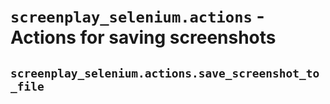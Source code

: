 # ```screenplay_selenium.actions``` - Actions for saving screenshots

## ```screenplay_selenium.actions.save_screenshot_to_file```
